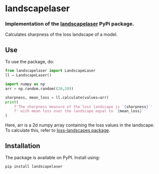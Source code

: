 # landscapelaser


### Implementation of the [landscapelaser](https://pypi.org/project/landscapelaser/) PyPi package.


Calculates sharpness of the loss landscape of a model. 

## Use
To use the package, do:

```python
from landscapelaser import LandscapeLaser
ll = LandscapeLaser()

import numpy as np
arr = np.random.random((20,20))

sharpness, mean_loss = ll.calculate(values=arr)
print(
    f'The sharpness measure of the loss landscape is `{sharpness}`'
    f' with mean loss over the landscape equal to `{mean_loss}`'
)
```

Here, arr is a 2d numpy array containing the loss values in the landscape. To calculate this, refer to [loss-landscapes package](https://pypi.org/project/loss-landscapes/0.1.1/).


## Installation
The package is available on PyPI. Install using:

`pip install landscapelaser`
